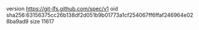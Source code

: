 version https://git-lfs.github.com/spec/v1
oid sha256:63156375cc26b138df2d051b9b01773a1cf254067ff6ffaf246964e028ba9ad9
size 11617
